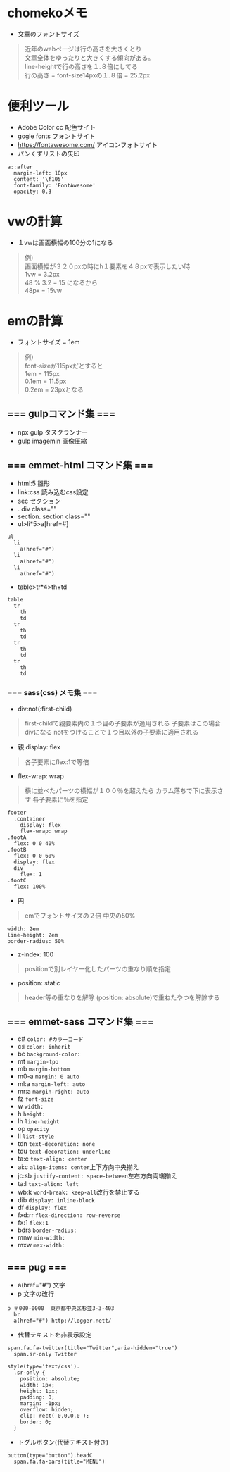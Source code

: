# chomekoメモ
- 文章のフォントサイズ
>近年のwebページは行の高さを大きくとり<br>
>文章全体をゆったりと大きくする傾向がある。<br>
>line-heightで行の高さを１.８倍にしてる<br>
>行の高さ = font-size14pxの１.８倍 = 25.2px

# 便利ツール
- Adobe Color cc 配色サイト
- gogle fonts フォントサイト
- https://fontawesome.com/ アイコンフォトサイト
- パンくずリストの矢印
```
a::after
  margin-left: 10px
  content: '\f105'
  font-family: 'FontAwesome'
  opacity: 0.3
```

# vwの計算
- １vwは画面横幅の100分の1になる
>例)<br>
>画面横幅が３２０pxの時にh１要素を４８pxで表示したい時<br>
>1vw = 3.2px<br>
>48 % 3.2 = 15 になるから<br>
>48px = 15vw

# emの計算
- フォントサイズ = 1em
>例）<br>
>font-sizeが115pxだとすると<br>
>1em = 115px<br>
>0.1em = 11.5px<br>
>0.2em = 23pxとなる

## === gulpコマンド集 ===
- npx gulp タスクランナー
- gulp imagemin 画像圧縮
## === emmet-html コマンド集 ===
- html:5 雛形
- link:css 読み込むcss設定
- sec セクション
- . div class=""
- section.  section class=""
- ul>li*5>a[href=#]
```
ul
  li
    a(href="#")
  li
    a(href="#")
  li
    a(href="#")
```
- table>tr*4>th+td
```
table
  tr
    th
    td
  tr
    th
    td
  tr
    th
    td
  tr
    th
    td
```
### === sass(css) メモ集 ===
- div:not(:first-child)
>first-childで親要素内の１つ目の子要素が適用される
>子要素はこの場合divになる
>notをつけることで１つ目以外の子要素に適用される
- 親 display: flex
>各子要素にflex:1で等倍
- flex-wrap: wrap
>横に並べたパーツの横幅が１００％を超えたら
>カラム落ちで下に表示さす
>各子要素に％を指定
```
footer
  .container
    display: flex
    flex-wrap: wrap
.footA
  flex: 0 0 40%
.footB
  flex: 0 0 60%
  display: flex
  div
    flex: 1
.footC
  flex: 100%
```
- 円
>emでフォントサイズの２倍
>中央の50%
```
width: 2em
line-height: 2em
border-radius: 50%
```
- z-index: 100
>positionで別レイヤー化したパーツの重なり順を指定
- position: static
>header等の重なりを解除
>(position: absolute)で重ねたやつを解除する
## === emmet-sass コマンド集 ===
- c# `color: #カラーコード`
- c:i `color: inherit`
- bc `background-color:`
- mt `margin-tpo`
- mb `margin-bottom`
- m0-a `margin: 0 auto`
- ml:a `margin-left: auto`
- mr:a `margin-right: auto`
- fz `font-size`
- w `width:`
- h `height:`
- lh `line-height`
- op `opacity`
- ll `list-style`
- tdn `text-decoration: none`
- tdu `text-decoration: underline`
- ta:c `text-align: center`
- ai:c `align-items: center`上下方向中央揃え
- jc:sb `justify-content: space-between`左右方向両端揃え
- ta:l `text-align: left`
- wb:k `word-break: keep-all`改行を禁止する
- dib `display: inline-block`
- df `display: flex`
- fxd:rr `flex-direction: row-reverse`
- fx:1 `flex:1`
- bdrs `border-radius:`
- mnw `min-width:`
- mxw `max-width:`
## === pug  ===
- a(href="#") 文字
- p 文字の改行
```
p 〒000-0000  東京都中央区杉並3-3-403
  br
  a(href="#") http://logger.nett/
```
- 代替テキストを非表示設定
```
span.fa.fa-twitter(title="Twitter",aria-hidden="true")
  span.sr-only Twitter

```
```
style(type='text/css').
  .sr-only {
    position: absolute;
    width: 1px;
    height: 1px;
    padding: 0;
    margin: -1px;
    overflow: hidden;
    clip: rect( 0,0,0,0 );
    border: 0;
  }
```
- トグルボタン(代替テキスト付き)
```
button(type="button").headC
  span.fa.fa-bars(title="MENU")
```
